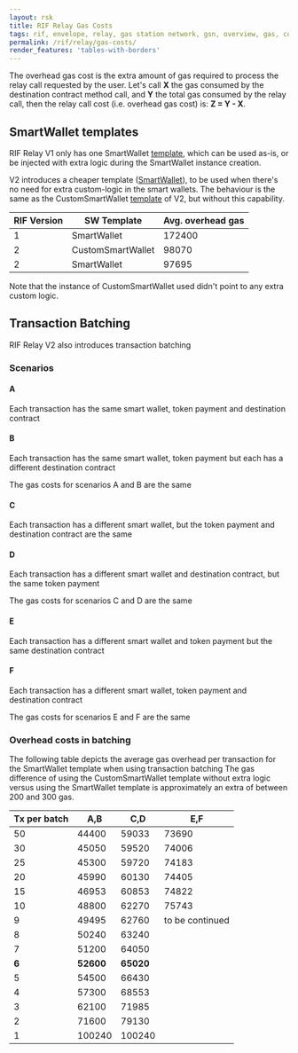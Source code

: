 ```yaml
---
layout: rsk
title: RIF Relay Gas Costs
tags: rif, envelope, relay, gas station network, gsn, overview, gas, costs
permalink: /rif/relay/gas-costs/
render_features: 'tables-with-borders'
---
```


The overhead gas cost is the extra amount of gas required to process the relay call requested by the user. Let's call **X** the gas consumed by the destination contract method call, and **Y** the total gas consumed by the relay call, then the relay call cost (i.e. overhead gas cost) is: **Z = Y - X**.

## SmartWallet templates

RIF Relay V1 only has one SmartWallet [template](https://github.com/rsksmart/rif-relay/blob/master/contracts/smartwallet/SmartWallet.sol), which can be used as-is, or be injected with extra logic during the SmartWallet instance creation.

V2 introduces a cheaper template ([SmartWallet](https://github.com/rsksmart/rif-relay/blob/master/contracts/smartwallet/SmartWallet.sol)), to be used when there's no need for extra custom-logic in the smart wallets. The behaviour is the same as the CustomSmartWallet [template](https://github.com/rsksmart/rif-relay/blob/master/contracts/smartwallet/SmartWallet.sol) of V2, but without this capability.


| RIF Version | SW Template       | Avg. overhead gas |
|-------------|-------------------|-------------------|
| 1           | SmartWallet       | 172400            |
| 2           | CustomSmartWallet | 98070             |
| 2           | SmartWallet       | 97695             |

Note that the instance of CustomSmartWallet used didn't point to any extra custom logic.

## Transaction Batching
RIF Relay V2 also introduces transaction batching

### Scenarios

#### A
Each transaction has the same smart wallet, token payment and destination contract

#### B
Each transaction has the same smart wallet, token payment but each has a different destination contract

The gas costs for scenarios A and B are the same

#### C
Each transaction has a different smart wallet, but the token payment and destination contract are the same

#### D
Each transaction has a different smart wallet and destination contract, but the same token payment 

The gas costs for scenarios C and D are the same

#### E
Each transaction has a different smart wallet and token payment but the same destination contract

#### F
Each transaction has a different  smart wallet, token payment and destination contract

The gas costs for scenarios E and F are the same

### Overhead costs in batching
The following table depicts the average gas overhead per transaction for the SmartWallet template when using transaction batching
The gas difference of using the CustomSmartWallet template without extra logic versus using the SmartWallet template is approximately an extra of between 200 and 300 gas.

| Tx per batch  | A,B       | C,D       | E,F             |
|---------------|-----------|-----------|-----------------|
| 50            | 44400     | 59033     | 73690           |
| 30            | 45050     | 59520     | 74006           |
| 25            | 45300     | 59720     | 74183           |
| 20            | 45990     | 60130     | 74405           |
| 15            | 46953     | 60853     | 74822           |
| 10            | 48800     | 62270     | 75743           |
| 9             | 49495     | 62760     | to be continued |
| 8             | 50240     | 63240     |                 |
| 7             | 51200     | 64050     |                 |
| **6**         | **52600** | **65020** |                 |
| 5             | 54500     | 66430     |                 |
| 4             | 57300     | 68553     |                 |
| 3             | 62100     | 71985     |                 |
| 2             | 71600     | 79130     |                 |
| 1             | 100240    | 100240    |                 |
